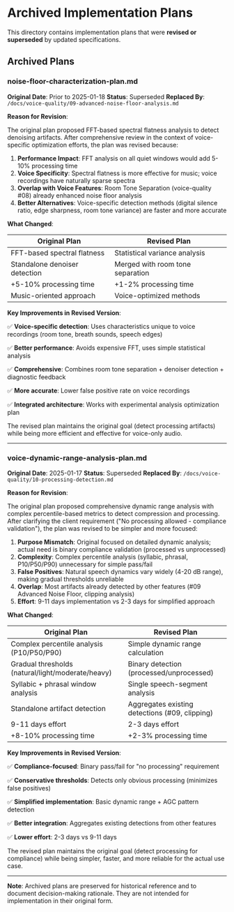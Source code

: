 # Archived Implementation Plans

This directory contains implementation plans that were **revised or superseded** by updated specifications.

## Archived Plans

### noise-floor-characterization-plan.md

**Original Date**: Prior to 2025-01-18
**Status**: Superseded
**Replaced By**: `/docs/voice-quality/09-advanced-noise-floor-analysis.md`

**Reason for Revision**:

The original plan proposed FFT-based spectral flatness analysis to detect denoising artifacts. After comprehensive review in the context of voice-specific optimization efforts, the plan was revised because:

1. **Performance Impact**: FFT analysis on all quiet windows would add 5-10% processing time
2. **Voice Specificity**: Spectral flatness is more effective for music; voice recordings have naturally sparse spectra
3. **Overlap with Voice Features**: Room Tone Separation (voice-quality #08) already enhanced noise floor analysis
4. **Better Alternatives**: Voice-specific detection methods (digital silence ratio, edge sharpness, room tone variance) are faster and more accurate

**What Changed**:

| Original Plan | Revised Plan |
|---------------|--------------|
| FFT-based spectral flatness | Statistical variance analysis |
| Standalone denoiser detection | Merged with room tone separation |
| +5-10% processing time | +1-2% processing time |
| Music-oriented approach | Voice-optimized methods |

**Key Improvements in Revised Version**:

✅ **Voice-specific detection**: Uses characteristics unique to voice recordings (room tone, breath sounds, speech edges)

✅ **Better performance**: Avoids expensive FFT, uses simple statistical analysis

✅ **Comprehensive**: Combines room tone separation + denoiser detection + diagnostic feedback

✅ **More accurate**: Lower false positive rate on voice recordings

✅ **Integrated architecture**: Works with experimental analysis optimization plan

The revised plan maintains the original goal (detect processing artifacts) while being more efficient and effective for voice-only audio.

---

### voice-dynamic-range-analysis-plan.md

**Original Date**: 2025-01-17
**Status**: Superseded
**Replaced By**: `/docs/voice-quality/10-processing-detection.md`

**Reason for Revision**:

The original plan proposed comprehensive dynamic range analysis with complex percentile-based metrics to detect compression and processing. After clarifying the client requirement ("No processing allowed - compliance validation"), the plan was revised to be simpler and more focused:

1. **Purpose Mismatch**: Original focused on detailed dynamic analysis; actual need is binary compliance validation (processed vs unprocessed)
2. **Complexity**: Complex percentile analysis (syllabic, phrasal, P10/P50/P90) unnecessary for simple pass/fail
3. **False Positives**: Natural speech dynamics vary widely (4-20 dB range), making gradual thresholds unreliable
4. **Overlap**: Most artifacts already detected by other features (#09 Advanced Noise Floor, clipping analysis)
5. **Effort**: 9-11 days implementation vs 2-3 days for simplified approach

**What Changed**:

| Original Plan | Revised Plan |
|---------------|--------------|
| Complex percentile analysis (P10/P50/P90) | Simple dynamic range calculation |
| Gradual thresholds (natural/light/moderate/heavy) | Binary detection (processed/unprocessed) |
| Syllabic + phrasal window analysis | Single speech-segment analysis |
| Standalone artifact detection | Aggregates existing detections (#09, clipping) |
| 9-11 days effort | 2-3 days effort |
| +8-10% processing time | +2-3% processing time |

**Key Improvements in Revised Version**:

✅ **Compliance-focused**: Binary pass/fail for "no processing" requirement

✅ **Conservative thresholds**: Detects only obvious processing (minimizes false positives)

✅ **Simplified implementation**: Basic dynamic range + AGC pattern detection

✅ **Better integration**: Aggregates existing detections from other features

✅ **Lower effort**: 2-3 days vs 9-11 days

The revised plan maintains the original goal (detect processing for compliance) while being simpler, faster, and more reliable for the actual use case.

---

**Note**: Archived plans are preserved for historical reference and to document decision-making rationale. They are not intended for implementation in their original form.
